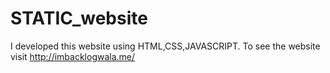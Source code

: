 # STATIC_website
I developed this website using HTML,CSS,JAVASCRIPT. To see the website visit http://imbacklogwala.me/
